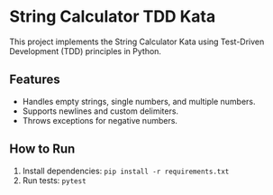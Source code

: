 # String Calculator TDD Kata

This project implements the String Calculator Kata using Test-Driven Development (TDD) principles in Python.

## Features
- Handles empty strings, single numbers, and multiple numbers.
- Supports newlines and custom delimiters.
- Throws exceptions for negative numbers.

## How to Run
1. Install dependencies: `pip install -r requirements.txt`
2. Run tests: `pytest`
